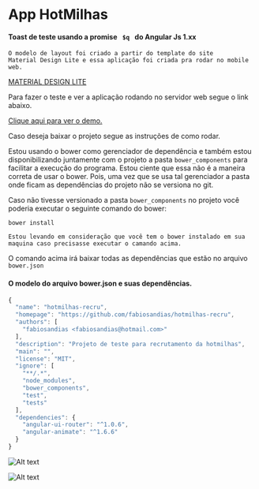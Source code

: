 # App HotMilhas


#### Toast de teste usando a promise <code> $q </code> do Angular Js 1.xx

```
O modelo de layout foi criado a partir do template do site
Material Design Lite e essa aplicação foi criada pra rodar no mobile web.
```

[MATERIAL DESIGN LITE](https://getmdl.io/ "Iŕ para o site Material Design Lite")

Para fazer o teste e ver a aplicação rodando no servidor web segue o link abaixo.

[Clique aqui para ver o demo.](http://hotmilhas.helpmain.com/ "Iŕ para o site demo")



Caso deseja baixar o projeto segue as instruções de como rodar.

Estou usando o bower como gerenciador de dependência e também estou disponibilizando 
juntamente com o projeto a pasta <code>bower_components</code> para facilitar a execução do programa.
Estou ciente que essa não é a maneira correta de usar o bower. Pois, uma vez que se usa tal gerenciador
 a pasta onde ficam as dependências do projeto não se versiona no git.

Caso não tivesse versionado a pasta <code>bower_components</code> no projeto você poderia executar o seguinte comando do bower:

```
bower install

```

    Estou levando em consideração que você tem o bower instalado em sua maquina caso precisasse executar o camando acima.


O comando acima irá baixar todas as dependências que estão no arquivo <code> bower.json</code>


#### O modelo do arquivo bower.json e suas dependências.
```javascript
{
  "name": "hotmilhas-recru",
  "homepage": "https://github.com/fabiosandias/hotmilhas-recru",
  "authors": [
    "fabiosandias <fabiosandias@hotmail.com>"
  ],
  "description": "Projeto de teste para recrutamento da hotmilhas",
  "main": "",
  "license": "MIT",
  "ignore": [
    "**/.*",
    "node_modules",
    "bower_components",
    "test",
    "tests"
  ],
  "dependencies": {
    "angular-ui-router": "^1.0.6",
    "angular-animate": "^1.6.6"
  }
}
```

![Alt text](http://hotmilhas.helpmain.com/images/home.png "Optional title attribute")

![Alt text](http://hotmilhas.helpmain.com/images/home_toast.png "Optional title attribute")

